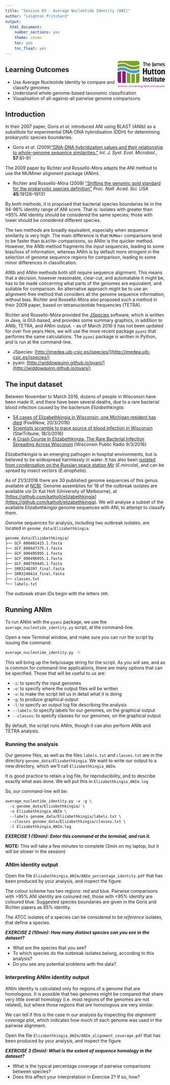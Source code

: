 ```yaml
---
title: "Session 03 - Average Nucleotide Identity (ANI)"
author: "Leighton Pritchard"
output: 
  html_document:
    number_sections: yes
    theme: cosmo
    toc: yes
    toc_float: yes
---
```


<img src="data/JHI_STRAP_Web.png" style="width: 150px; float: right;"> 

## Learning Outcomes

* Use Average Nucleotide Identity to compare and classify genomes
* Understand whole genome-based taxonomic classification
* Visualisation of all-against-all pairwise genome comparisons

## Introduction

In their 2007 paper, Goris *et al.* introduced ANI using BLAST (ANIb) as a substitute for experimental DNA-DNA hybridisation (DDH) for determining prokaryotic species boundaries. 

* Goris *et al.* (2009)["DNA-DNA hybridization values and their relationship to whole-genome sequence similarities."](http://dx.doi.org/10.1099/ijs.0.64483-0) *Int. J. Syst. Evol. Microbiol.*, **57**:81-91

The 2009 paper by Richter and Rosselló-Móra adapts the ANI method to use the MUMmer alignment package (ANIm). 

* Richter and Rosselló-Móra (2009) ["Shifting the genomic gold standard for the prokaryotic species definition"](http://dx.doi.org/10.1073/pnas.0906412106) *Proc. Natl. Acad. Sci. USA* **45**:19126–19131

By both methods, it is proposed that bacterial species boundaries lie in the 94-96% identity range of ANI score. That is: isolates with greater than ≈95% ANI identity should be considered the same species; those with lower should be considered different species.

The two methods are broadly equivalent, especially when sequence similarity is very high. The main difference is that `MUMmer` comparisons tend to be faster than `BLASTN+` comparisons, so ANIm is the quicker method. However, the ANIb method fragments the input sequences, leading to some bias/loss of information, whereas ANIm is by default more stringent in the selection of genome sequence regions for comparison, leading to some minor differences in classification.

ANIb and ANIm methods both  still require sequence alignment. This means that a decision, however reasonable, clear-cut, and automatable it might be, has to be made concerning what parts of the genomes are equivalent, and suitable for comparison. An alternative approach might be to use an alignment-free method that considers all the genome sequence information, without bias. Richter and Rosselló-Móra also proposed such a method in their 2009 paper, based on tetranucleotide frequencies (TETRA). 

Richter and Rosselló-Móra provided the [JSpecies](http://www.imedea.uib.es/jspecies/) software, which is written in Java, is GUI-based, and provides some summary graphics, in addition to ANIb, TETRA, and ANIm output. - as of March 2016 it has not been updated for over five years Here, we will use the more recent package `pyani` that performs the same calculations. The `pyani` package is written in Python, and is run at the command-line.

* JSpecies: [http://imedea.uib-csic.es/jspecies/](http://imedea.uib-csic.es/jspecies/)
* pyani: [http://widdowquinn.github.io/pyani/](http://widdowquinn.github.io/pyani/)

## The input dataset

Between November to March 2016, dozens of people in Wisconsin have been made ill, and there have been several deaths, due to a rare bacterial blood infection caused by the bacterium *Elizabethkingia*:

* [54 cases of Elizabethkingia in Wisconsin; one Michigan resident has died](http://fox6now.com/2016/03/20/54-cases-of-elizabethkingia-in-wisconsin-one-michigan-resident-has-died/) (Fox6Now, 20/3/2016)
* [Scientists scramble to trace source of blood infection in Wisconsin](http://www.startribune.com/scientists-search-to-unravel-mystery-behind-blood-infection-outbreak-in-wisconsin/372610031/) (StarTribune, 18/3/2016)
* [A Crash Course In Elizabethkingia, The Rare Bacterial Infection Spreading Across Wisconsin](http://www.wpr.org/crash-course-elizabethkingia-rare-bacterial-infection-spreading-across-wisconsin) [Wisconsin Public Radio 9/3/2016]

*Elizabethkingia* is an emerging pathogen in hospital environments, but is believed to be widespread harmlessly in water. It has also been [isolated from condensation on the Russian space station *Mir*](http://dx.doi.org/10.1078/072320203770865828) (*E.mircola*), and can be spread by insect vectors (*E.anophelis*).

As of 21/3/2016 there are 30 published genome sequences of this genus available at [NCBI](http://www.ncbi.nlm.nih.gov/Taxonomy/Browser/wwwtax.cgi?id=308865). Genome assemblies for 18 of the outbreak isolates are available *via* Dr Kat Holt (University of Melbourne), at [https://github.com/katholt/elizabethkingia](https://github.com/katholt/elizabethkingia). We will analyse a subset of the available *Elizabethkingia* genome sequences with ANI, to attempt to classify them.

Genome sequences for analysis, including two outbreak isolates. are located in `genome_data/Elizabethkingia`.

```
genome_data/Elizabethkingia/
├── GCF_000401415.1.fasta
├── GCF_000447375.1.fasta
├── GCF_000495995.1.fasta
├── GCF_000496055.1.fasta
├── GCF_000769445.1.fasta
├── SRR3240397_final.fasta
├── SRR3240414_final.fasta
├── classes.txt
└── labels.txt
```

The outbreak strain IDs begin with the letters `SRR`.

## Running ANIm

To run ANIm with the `pyani` package, we use the `average_nucleotide_identity.py` script, at the command-line.

Open a new Terminal window, and make sure you can run the script by issuing the command:

```bash
average_nucleotide_identity.py -h
```

This will bring up the help/usage string for the script. As you will see, and as is common for command-line applications, there are many options that can be specified. Those that will be useful to us are:

* `-i`: to specify the input genomes
* `-o`: to specify where the output files will be written
* `-v`: to make the script tell us in detail what it is doing
* `-g`: to produce graphical output
* `-l`: to specify an output log file describing the analysis
* `--labels`: to specify labels for our genomes, on the graphical output
* `--classes`: to specify classes for our genomes, on the graphical output

By default, the script runs ANIm, though it can also perform ANIb and TETRA analysis.

### Running the analysis

Our genome files, as well as the files `labels.txt` and `classes.txt` are in the directory `genome_data/Elizabethkingia`. We want to write our output to a new directory, which we'll call `Elizabethkingia_ANIm`. 

It is good practice to retain a log file, for reproducibility, and to describe exactly what was done. We will put this in `Elizabethkingia_ANIm.log`

So, our command-line will be:

```
average_nucleotide_identity.py -v -g \ 
  -i genome_data/Elizabethkingia/ \
  -o Elizabethkingia_ANIm \ 
  --labels genome_data/Elizabethkingia/labels.txt \ 
  --classes genome_data/Elizabethkingia/classes.txt \  
  -l Elizabethkingia_ANIm.log
```

***EXERCISE 1 (10min): Enter this command at the terminal, and run it.***

**NOTE:** This will take a few minutes to complete (3min on my laptop, but it will be slower in the session)

### ANIm identity output

Open the file `Elizabethkingia_ANIm/ANIm_percentage_identity.pdf` that has been produced by your analysis, and inspect the figure.

The colour scheme has two regions: red and blue. Pairwise comparisons with >95% ANI identity are coloured red, those with <95% identity are coloured blue. Suggested species boundaries are given in the Goris and Richter papers as 95% identity.

The ATCC isolates of a species can be considered to be *reference* isolates, that define a species.

***EXERCISE 2 (10min): How many distinct species can you see in the dataset?***

* What are the species that you see?
* To which species do the outbreak isolates belong, according to this analysis?
* Do you see any potential problems with the data?

### Interpreting ANIm identity output

ANIm identity is calculated only for regions of a genome that are homologous. It is possible that two genomes might be compared that share very little overall homology (i.e. most regions of the genomes are not related), but where those regions that *are* homologous are very similar.

We can tell if this is the case in our analysis by inspecting the *alignment coverage* plot, which indicates how much of each genome was used in the pairwise alignment.

Open the file `Elizabethkingia_ANIm/ANIm_alignment_coverage.pdf` that has been produced by your analysis, and inspect the figure.

***EXERCISE 3 (5min): What is the extent of sequence homology in the dataset?***

* What is the typical percentage coverage of pairwise comparisons between species?
* Does this affect your interpretation in Exercise 2? If so, how?